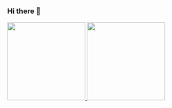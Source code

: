 ### Hi there 👋

<!--
**weslleyrevnei/weslleyrevnei** is a ✨ _special_ ✨ repository because its `README.md` (this file) appears on your GitHub profile.

Here are some ideas to get you started:

- 🔭 I’m currently working on ...
- 🌱 I’m currently learning ...
- 👯 I’m looking to collaborate on ...
- 🤔 I’m looking for help with ...
- 💬 Ask me about ...
- 📫 How to reach me: ...
- 😄 Pronouns: ...
- ⚡ Fun fact: ...
-->
<div>
<a href="https://github.com/weslleyrevnei">
<img height="180em" src="https://github-readme-stats.vercel.app/api/top-langs/?username=weslleyrevnei&layout=compact&langs_count=7&theme=dracula"/>
<img height="180em" src="https://github-readme-stats.vercel.app/api?username=weslleyrevnei&show_icons=true&theme=dracula&include_all_commits=true&count_private=true"/>
</div>
